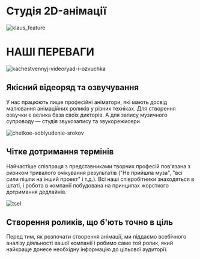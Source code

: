 # Студія 2D-анімації
![klaus_feature](https://user-images.githubusercontent.com/95470369/144933607-b998b6d4-1e79-456c-a355-ca0307ae1d3e.jpg)

# НАШІ ПЕРЕВАГИ

![kachestvennyj-videoryad-i-ozvuchka](https://user-images.githubusercontent.com/95470369/144933326-78aaf12a-4688-4454-9eef-a5de7ca9c9dc.png)

## Якісний відеоряд та озвучування
У нас працюють лише професійні аніматори, які мають досвід малювання анімаційних роликів у різних техніках. Для створення озвучки є велика база своїх дикторів. А для запису музичного супроводу — студія звукозапису та звукорежисери.

![chetkoe-soblyudenie-srokov](https://user-images.githubusercontent.com/95470369/144933297-a7a9a250-d684-42fe-8a10-3a3bd5577488.png)

## Чітке дотримання термінів
Найчастіше співпраця з представниками творчих професій пов'язана з ризиком тривалого очікування результатів ("Не прийшла муза", "всі сили пішли на інший проект" і т.д.). Всі наші співробітники знаходяться в штаті, і робота в компанії побудована на принципах жорсткого дотримання дедлайнів.

![tsel](https://user-images.githubusercontent.com/95470369/144933262-7aedc848-4149-4836-88ca-be485992ad45.png)
## Створення роликів, що б'ють точно в ціль
Перед тим, як розпочати створення анімації, ми піддаємо всебічного аналізу діяльності вашої компанії і робимо саме той ролик, який найкраще донесе необхідну інформацію до цільової аудиторії.

